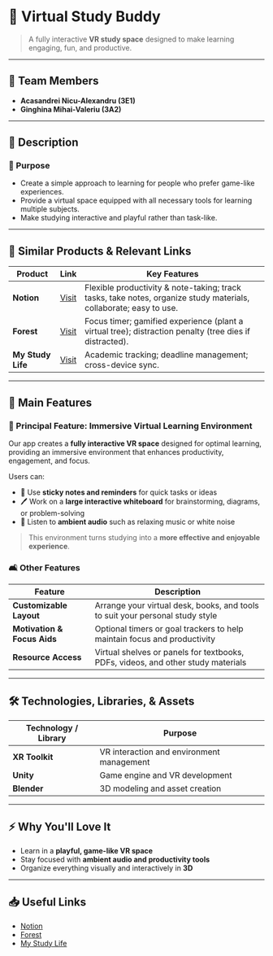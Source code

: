 # 🌟 Virtual Study Buddy  

> A fully interactive **VR study space** designed to make learning engaging, fun, and productive.  

---

## 👥 Team Members  
- **Acasandrei Nicu-Alexandru (3E1)**  
- **Ginghina Mihai-Valeriu (3A2)**  

---

## 📝 Description  

### 🎯 Purpose  
- Create a simple approach to learning for people who prefer game-like experiences.  
- Provide a virtual space equipped with all necessary tools for learning multiple subjects.  
- Make studying interactive and playful rather than task-like.  

---

## 🔗 Similar Products & Relevant Links  

| Product | Link | Key Features |
|---------|------|--------------|
| **Notion** | [Visit](https://www.notion.com/) | Flexible productivity & note-taking; track tasks, take notes, organize study materials, collaborate; easy to use. |
| **Forest** | [Visit](https://www.forestapp.cc/) | Focus timer; gamified experience (plant a virtual tree); distraction penalty (tree dies if distracted). |
| **My Study Life** | [Visit](https://mystudylife.com/) | Academic tracking; deadline management; cross-device sync. |

---

## 🚀 Main Features  

### 🌟 Principal Feature: Immersive Virtual Learning Environment  
Our app creates a **fully interactive VR space** designed for optimal learning, providing an immersive environment that enhances productivity, engagement, and focus.  

Users can:  
- 📝 Use **sticky notes and reminders** for quick tasks or ideas  
- 🖊️ Work on a **large interactive whiteboard** for brainstorming, diagrams, or problem-solving  
- 🎵 Listen to **ambient audio** such as relaxing music or white noise  

> This environment turns studying into a **more effective and enjoyable experience**.  

### 🛋️ Other Features  

| Feature | Description |
|---------|-------------|
| **Customizable Layout** | Arrange your virtual desk, books, and tools to suit your personal study style |
| **Motivation & Focus Aids** | Optional timers or goal trackers to help maintain focus and productivity |
| **Resource Access** | Virtual shelves or panels for textbooks, PDFs, videos, and other study materials |

---

## 🛠 Technologies, Libraries, & Assets  

| Technology / Library | Purpose |
|---------------------|--------|
| **XR Toolkit** | VR interaction and environment management |
| **Unity** | Game engine and VR development |
| **Blender** | 3D modeling and asset creation |

---

## ⚡ Why You'll Love It  
- Learn in a **playful, game-like VR space**  
- Stay focused with **ambient audio and productivity tools**  
- Organize everything visually and interactively in **3D**  

---

## 📥 Useful Links  
- [Notion](https://www.notion.com/)  
- [Forest](https://www.forestapp.cc/)  
- [My Study Life](https://mystudylife.com/)  
